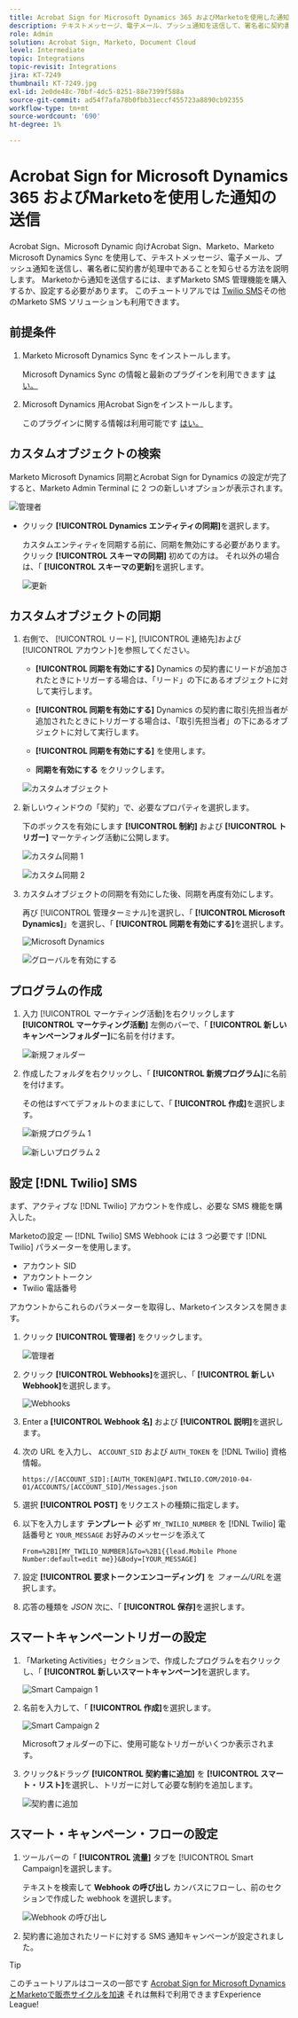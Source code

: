 ```yaml
---
title: Acrobat Sign for Microsoft Dynamics 365 およびMarketoを使用した通知の送信
description: テキストメッセージ、電子メール、プッシュ通知を送信して、署名者に契約書が署名中であることを知らせる方法を説明します。
role: Admin
solution: Acrobat Sign, Marketo, Document Cloud
level: Intermediate
topic: Integrations
topic-revisit: Integrations
jira: KT-7249
thumbnail: KT-7249.jpg
exl-id: 2e0de48c-70bf-4dc5-8251-88e7399f588a
source-git-commit: ad54f7afa78b0fbb31eccf455723a8890cb92355
workflow-type: tm+mt
source-wordcount: '690'
ht-degree: 1%

---
```


# Acrobat Sign for Microsoft Dynamics 365 およびMarketoを使用した通知の送信

Acrobat Sign、Microsoft Dynamic 向けAcrobat Sign、Marketo、Marketo Microsoft Dynamics Sync を使用して、テキストメッセージ、電子メール、プッシュ通知を送信し、署名者に契約書が処理中であることを知らせる方法を説明します。 Marketoから通知を送信するには、まずMarketo SMS 管理機能を購入するか、設定する必要があります。 このチュートリアルでは [Twilio SMS](https://launchpoint.marketo.com/twilio/twilio-sms-for-marketo/)その他のMarketo SMS ソリューションも利用できます。

## 前提条件

1. Marketo Microsoft Dynamics Sync をインストールします。

   Microsoft Dynamics Sync の情報と最新のプラグインを利用できます [はい。](https://experienceleague.adobe.com/docs/marketo/using/product-docs/crm-sync/microsoft-dynamics/marketo-plugin-releases-for-microsoft-dynamics.html)

1. Microsoft Dynamics 用Acrobat Signをインストールします。

   このプラグインに関する情報は利用可能です [はい。](https://helpx.adobe.com/ca/sign/using/microsoft-dynamics-integration-installation-guide.html)

## カスタムオブジェクトの検索

Marketo Microsoft Dynamics 同期とAcrobat Sign for Dynamics の設定が完了すると、Marketo Admin Terminal に 2 つの新しいオプションが表示されます。

![管理者](assets/adminTerminal.png)

* クリック **[!UICONTROL Dynamics エンティティの同期]**&#x200B;を選択します。

  カスタムエンティティを同期する前に、同期を無効にする必要があります。 クリック **[!UICONTROL スキーマの同期]** 初めての方は。 それ以外の場合は、「 **[!UICONTROL スキーマの更新]**&#x200B;を選択します。

  ![更新](assets/refreshSchema.png)

## カスタムオブジェクトの同期

1. 右側で、 [!UICONTROL リード], [!UICONTROL 連絡先]および [!UICONTROL アカウント]を参照してください。

   * **[!UICONTROL 同期を有効にする]** Dynamics の契約書にリードが追加されたときにトリガーする場合は、「リード」の下にあるオブジェクトに対して実行します。

   * **[!UICONTROL 同期を有効にする]** Dynamics の契約書に取引先担当者が追加されたときにトリガーする場合は、「取引先担当者」の下にあるオブジェクトに対して実行します。

   * **[!UICONTROL 同期を有効にする]** を使用します。

   * **同期を有効にする** をクリックします。

   ![カスタムオブジェクト](assets/enableSyncDynamics.png)

1. 新しいウィンドウの「契約」で、必要なプロパティを選択します。

   下のボックスを有効にします **[!UICONTROL 制約]** および **[!UICONTROL トリガー]** マーケティング活動に公開します。

   ![カスタム同期 1](assets/entitySync1.png)

   ![カスタム同期 2](assets/entitySync2.png)

1. カスタムオブジェクトの同期を有効にした後、同期を再度有効にします。

   再び [!UICONTROL 管理ターミナル]を選択し、「 **[!UICONTROL Microsoft Dynamics]**」を選択し、「 **[!UICONTROL 同期を有効にする]**&#x200B;を選択します。

   ![Microsoft Dynamics](assets/microsoftDynamics.png)

   ![グローバルを有効にする](assets/enableGlobalDynamics.png)

## プログラムの作成

1. 入力 [!UICONTROL マーケティング活動]を右クリックします **[!UICONTROL マーケティング活動]** 左側のバーで、「 **[!UICONTROL 新しいキャンペーンフォルダー]**&#x200B;に名前を付けます。

   ![新規フォルダー](assets/newFolder.png)

1. 作成したフォルダを右クリックし、「 **[!UICONTROL 新規プログラム]**&#x200B;に名前を付けます。

   その他はすべてデフォルトのままにして、「 **[!UICONTROL 作成]**&#x200B;を選択します。

   ![新規プログラム 1](assets/newProgram1.png)

   ![新しいプログラム 2](assets/newProgram2.png)

## 設定 [!DNL Twilio] SMS

まず、アクティブな [!DNL Twilio] アカウントを作成し、必要な SMS 機能を購入した。

Marketoの設定 — [!DNL Twilio] SMS Webhook には 3 つ必要です [!DNL Twilio] パラメーターを使用します。

* アカウント SID
* アカウントトークン
* Twilio 電話番号

アカウントからこれらのパラメーターを取得し、Marketoインスタンスを開きます。

1. クリック **[!UICONTROL 管理者]** をクリックします。

   ![管理者](assets/adminTab.png)

1. クリック **[!UICONTROL Webhooks]**&#x200B;を選択し、「 **[!UICONTROL 新しい Webhook]**&#x200B;を選択します。

   ![Webhooks](assets/webhooks.png)

1. Enter a **[!UICONTROL Webhook 名]** および **[!UICONTROL 説明]**&#x200B;を選択します。

1. 次の URL を入力し、 `ACCOUNT_SID` および `AUTH_TOKEN` を [!DNL Twilio] 資格情報。

   ```
   https://[ACCOUNT_SID]:[AUTH_TOKEN]@API.TWILIO.COM/2010-04-01/ACCOUNTS/[ACCOUNT_SID]/Messages.json
   ```

1. 選択 **[!UICONTROL POST]** をリクエストの種類に指定します。

1. 以下を入力します **テンプレート** 必ず `MY_TWILIO_NUMBER` を [!DNL Twilio] 電話番号と `YOUR_MESSAGE` お好みのメッセージを添えて

   ```
   From=%2B1[MY_TWILIO_NUMBER]&To=%2B1{{lead.Mobile Phone Number:default=edit me}}&Body=[YOUR_MESSAGE]
   ```

1. 設定 **[!UICONTROL 要求トークンエンコーディング]** を *フォーム/URL*&#x200B;を選択します。

1. 応答の種類を *JSON* 次に、「 **[!UICONTROL 保存]**&#x200B;を選択します。

## スマートキャンペーントリガーの設定

1. 「Marketing Activities」セクションで、作成したプログラムを右クリックし、「 **[!UICONTROL 新しいスマートキャンペーン]**&#x200B;を選択します。

   ![Smart Campaign 1](assets/smartCampaign1.png)

1. 名前を入力して、「 **[!UICONTROL 作成]**&#x200B;を選択します。

   ![Smart Campaign 2](assets/smartCampaign3.png)

   Microsoftフォルダーの下に、使用可能なトリガーがいくつか表示されます。

1. クリック&amp;ドラッグ **[!UICONTROL 契約書に追加]** を **[!UICONTROL スマート・リスト]**&#x200B;を選択し、トリガーに対して必要な制約を追加します。

   ![契約書に追加](assets/addedToAgreementDynamics.png)

## スマート・キャンペーン・フローの設定

1. ツールバーの「 **[!UICONTROL 流量]** タブを [!UICONTROL Smart Campaign]を選択します。

   テキストを検索して **Webhook の呼び出し** カンバスにフローし、前のセクションで作成した webhook を選択します。

   ![Webhook の呼び出し](assets/callWebhook.png)

1. 契約書に追加されたリードに対する SMS 通知キャンペーンが設定されました。
>[!TIP]
>
>このチュートリアルはコースの一部です [Acrobat Sign for Microsoft Dynamics とMarketoで販売サイクルを加速](https://experienceleague.adobe.com/?recommended=Sign-U-1-2021.1) それは無料で利用できますExperience League!